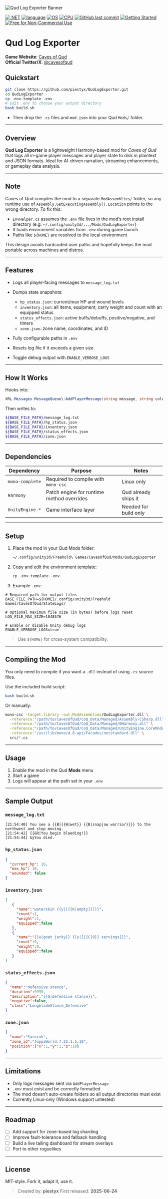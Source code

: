 ![Qud Log Exporter Banner](assets/QudLogExporterBanner.png)

[![.NET](https://img.shields.io/badge/.NET-6.0%2C%207.0%2C%208.0%2C%209.0-512BD4)](https://learn.microsoft.com/en-us/dotnet/)
[![language](https://img.shields.io/badge/language-C%23-239120)](https://learn.microsoft.com/en-us/dotnet/csharp/tour-of-csharp/overview)
[![OS](https://img.shields.io/badge/OS-Linux-0078D4)](https://kernel.org)
[![CPU](https://img.shields.io/badge/CPU-x86__64-FF8C00)](#dependencies)
[![GitHub last commit](https://img.shields.io/github/last-commit/piestyx/game-mods)](https://github.com/piestyx/game-mods/commits/main/)
[![Getting Started](https://img.shields.io/badge/getting_started-guide-1D76DB)](#setup)
[![Free for Non-Commercial Use](https://img.shields.io/badge/free_for_non_commercial_use-brightgreen)](#license)

# Qud Log Exporter

**Game Website**: [Caves of Qud](https://www.cavesofqud.com/)  
**Official Twitter/X**: [@cavesofqud](https://x.com/cavesofqud)

## Quickstart

```bash
git clone https://github.com/piestyx/QudLogExporter.git
cd QudLogExporter
cp .env.template .env
# Edit .env to choose your output directory
bash build.sh
```

* Then drop the `.cs` files and `mod.json` into your Qud `Mods/` folder.

---

## Overview

**Qud Log Exporter** is a lightweight Harmony-based mod for *Caves of Qud* that logs all in-game player messages and player state to disk in plaintext and JSON formats. Ideal for AI-driven narration, streaming enhancements, or gameplay data analysis.

---

## Note

Caves of Qud compiles the mod to a separate `ModAssemblies/` folder, so any runtime use of `Assembly.GetExecutingAssembly().Location` points to the wrong directory. To fix this:

* `EnvHelper.cs` assumes the `.env` file lives in the mod’s root install directory (e.g. `~/.config/unity3d/.../Mods/QudLogExporter`)
* It loads environment variables from `.env` during game launch
* Paths like `${HOME}` are resolved to the local environment

This design avoids hardcoded user paths and hopefully keeps the mod portable across machines and distros.

---

## Features

* Logs all player-facing messages to `message_log.txt`
* Dumps state snapshots:

  * `hp_status.json`: current/max HP and wound levels
  * `inventory.json`: all items, equipment, carry weight and count with an equipped status
  * `status_effects.json`: active buffs/debuffs, positive/negative, and timers
  * `zone.json`: zone name, coordinates, and ID

* Fully configurable paths in `.env`
* Resets log file if it exceeds a given size
* Toggle debug output with `ENABLE_VERBOSE_LOGS`

---

## How It Works

Hooks into:

```csharp
XRL.Messages.MessageQueue\:AddPlayerMessage(string message, string color, bool capitalize)
```

Then writes to:

```bash
${BASE_FILE_PATH}/message_log.txt
${BASE_FILE_PATH}/hp_status.json
${BASE_FILE_PATH}/inventory.json
${BASE_FILE_PATH}/status_effects.json
${BASE_FILE_PATH}/zone.json
```

---

## Dependencies

| Dependency      | Purpose                                   | Notes                 |
| --------------- | ----------------------------------------- | --------------------- |
| `mono-complete` | Required to compile with `mono-csc`       | Linux only            |
| `Harmony`       | Patch engine for runtime method overrides | Qud already ships it  |
| `UnityEngine.*` | Game interface layer                      | Needed for build only |

---

## Setup

1. Place the mod in your Qud Mods folder:

   ```bash
   ~/.config/unity3d/Freehold\ Games/CavesOfQud/Mods/QudLogExporter
   ```

2. Copy and edit the environment template:

   ```bash
   cp .env.template .env
   ```

3. Example `.env`:

```dotenv
# Required path for output files
BASE_FILE_PATH=${HOME}/.config/unity3d/Freehold Games/CavesOfQud/StateLogs/

# Optional maximum file size (in bytes) before logs reset
LOG_FILE_MAX_SIZE=1048576

# Enable or disable Unity debug logs
ENABLE_VERBOSE_LOGS=true
```

> Use `${HOME}` for cross-system compatibility.

---

## Compiling the Mod

You only need to compile if you want a `.dll` instead of using `.cs` source files.

Use the included build script:

```bash
bash build.sh
```

Or manually:

```bash
mono-csc -target:library -out:ModAssemblies/QudLogExporter.dll \
  -reference:"/path/to/CavesOfQud/CoQ_Data/Managed/Assembly-CSharp.dll" \
  -reference:"/path/to/CavesOfQud/CoQ_Data/Managed/0Harmony.dll" \
  -reference:"/path/to/CavesOfQud/CoQ_Data/Managed/UnityEngine.CoreModule.dll" \
  -reference:"/usr/lib/mono/4.8-api/Facades/netstandard.dll" \
  src/*.cs
```

---

## Usage

1. Enable the mod in the Qud **Mods** menu
2. Start a game
3. Logs will appear at the path set in your `.env`

---

## Sample Output

### `message_log.txt`

```
[21:54:40] You see a {{B|{{W|wet}} {{B|snapjaw warrior}}}} to the northwest and stop moving.
[21:54:42] {{&R|You begin bleeding!}}
[21:54:44] &yYou died.
```

### `hp_status.json`

```json
{
  "current_hp": 16,
  "max_hp": 18,
  "wounded": false
}
```

### `inventory.json`

```json
[
   {
     "name":"waterskin {{y|[{{K|empty}}]}}",
     "count":1,
     "weight":1,
     "equipped":false
   },
   {
     "name":"{{w|goat jerky}} {{y|[{{C|9}} servings]}}",
     "count":9,
     "weight":0,
     "equipped":false
   }
]
```

### `status_effects.json`

```json
{
  "name":"defensive stance",
  "duration":9999,
  "description":"{{G|defensive stance}}",
  "negative":false,
  "class":"LongbladeStance_Defensive"
}
```

### `zone.json`

```json
{
  "name":"Sararuk",
  "zone_id":"JoppaWorld.7.22.1.1.10",
  "position":{"x":1,"y":1,"z":10}
}
```

---

## Limitations

* Only logs messages sent via `AddPlayerMessage`
* `.env` must exist and be correctly formatted
* The mod doesn't auto-create folders so all output directories must exist
* Currently Linux-only (Windows support untested)

---

## Roadmap

* [ ] Add support for zone-based log sharding
* [ ] Improve fault-tolerance and fallback handling
* [ ] Build a live tailing dashboard for stream overlays
* [ ] Port to other roguelikes

---

## License

MIT-style. Fork it, adapt it, use it.

> Created by: **piestyx**
> First released: **2025-06-24**
